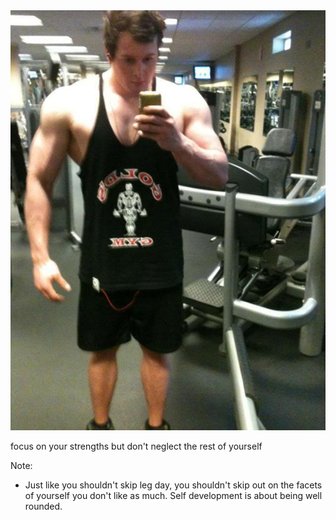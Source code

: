<img class="r-stretch" src="resources/skip-leg-day1-12.jpeg">
<p>focus on your strengths but don't neglect the rest of yourself</p>

Note: 
- Just like you shouldn't skip leg day, you shouldn't skip out on the facets of yourself you don't like as much. Self development is about being well rounded. 